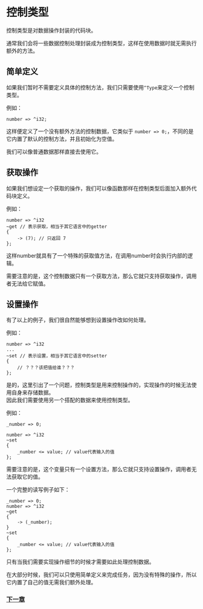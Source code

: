 # 控制类型
控制类型是对数据操作封装的代码块。

通常我们会将一些数据控制处理封装成为控制类型，这样在使用数据时就无需执行额外的方法。

## 简单定义
如果我们暂时不需要定义具体的控制方法，我们只需要使用`^Type`来定义一个控制类型。

例如：
```
number => ^i32;
```
这样便定义了一个没有额外方法的控制数据，它类似于 `number => 0;`，不同的是它内置了默认的控制方法，并且初始化为空值。

我们可以像普通数据那样直接去使用它。

## 获取操作
如果我们想设定一个获取的操作，我们可以像函数那样在控制类型后面加入额外代码块定义。

例如：
```
number => ^i32
~get // 表示获取，相当于其它语言中的getter
{  
    -> (7); // 只返回 7
};
```
这样number就具有了一个特殊的获取值方法，在调用number时会执行内部的逻辑。

需要注意的是，这个控制数据只有一个获取方法，那么它就只支持获取操作，调用者无法给它赋值。
## 设置操作
有了以上的例子，我们很自然能够想到设置操作改如何处理。

例如：
```
number => ^i32
...
~set // 表示设置，相当于其它语言中的setter
{
    // ？？？该把值给谁？？？
};
```
是的，这里引出了一个问题，控制类型是用来控制操作的，实现操作的时候无法使用自身来存储数据。  
因此我们需要使用另一个搭配的数据来使用控制类型。

例如：
```
_number => 0;

number => ^i32
~set 
{
    _number <= value; // value代表输入的值
};
```

需要注意的是，这个变量只有一个设置方法，那么它就只支持设置操作，调用者无法获取它的值。

一个完整的读写例子如下：
```
_number => 0;
number => ^i32
~get
{
    -> (_number);
}
~set
{
    _number <= value; // value代表输入的值
};
```

只有当我们需要实现操作细节的时候才需要如此处理控制数据。

在大部分时候，我们可以只使用简单定义来完成任务，因为没有特殊的操作，所以它内置了自己的值无需我们额外处理。

### [下一章](包类型.md)
